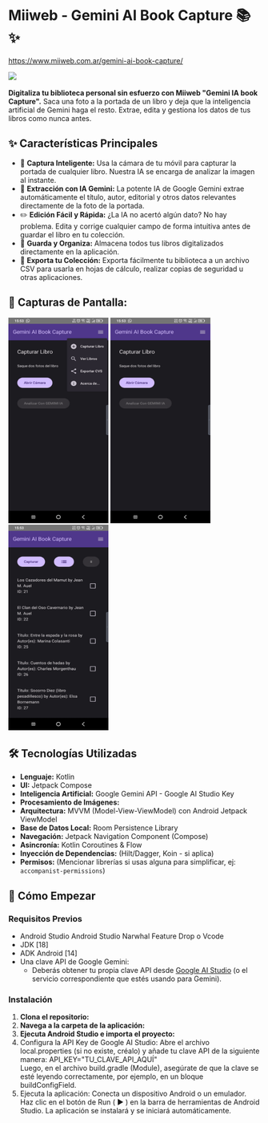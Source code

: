 # Miiweb - Gemini AI Book Capture 📚✨

https://www.miiweb.com.ar/gemini-ai-book-capture/

<img src="https://www.miiweb.com.ar/img/logo.webp">

**Digitaliza tu biblioteca personal sin esfuerzo con Miiweb "Gemini IA book Capture".** Saca una foto a la portada de un libro y deja que la inteligencia artificial de Gemini haga el resto. Extrae, edita y gestiona los datos de tus libros como nunca antes.

## ✨ Características Principales

*   📸 **Captura Inteligente:** Usa la cámara de tu móvil para capturar la portada de cualquier libro. Nuestra IA se encarga de analizar la imagen al instante.
*   🧠 **Extracción con IA Gemini:** La potente IA de Google Gemini extrae automáticamente el título, autor, editorial y otros datos relevantes directamente de la foto de la portada.
*   ✏️ **Edición Fácil y Rápida:** ¿La IA no acertó algún dato? No hay problema. Edita y corrige cualquier campo de forma intuitiva antes de guardar el libro en tu colección.
*   💾 **Guarda y Organiza:** Almacena todos tus libros digitalizados directamente en la aplicación.
*   📄 **Exporta tu Colección:** Exporta fácilmente tu biblioteca a un archivo CSV para usarla en hojas de cálculo, realizar copias de seguridad u otras aplicaciones.

## 📸 Capturas de Pantalla:
<img src="./app/src/main/res/drawable/screen2.jpeg" height="410px"    width="200px" alt="Captura de Portada - G.IA Book Capture">
<img src="./app/src/main/res/drawable/screen3.jpeg" height="410px"    width="200px" alt="Captura de Portada - G.IA Book Capture">
<img src="./app/src/main/res/drawable/screen.jpeg" height="410px"    width="200px" alt="Captura de Portada - G.IA Book Capture">


## 🛠️ Tecnologías Utilizadas

*   **Lenguaje:** Kotlin
*   **UI:** Jetpack Compose
*   **Inteligencia Artificial:** Google Gemini API - Google AI Studio Key
*   **Procesamiento de Imágenes:**
*   **Arquitectura:** MVVM (Model-View-ViewModel) con Android Jetpack ViewModel
*   **Base de Datos Local:** Room Persistence Library
*   **Navegación:** Jetpack Navigation Component (Compose)
*   **Asincronía:** Kotlin Coroutines & Flow
*   **Inyección de Dependencias:** (Hilt/Dagger, Koin - si aplica)
*   **Permisos:** (Mencionar librerías si usas alguna para simplificar, ej: `accompanist-permissions`)

## 🚀 Cómo Empezar

### Requisitos Previos

*   Android Studio Android Studio Narwhal Feature Drop o Vcode
*   JDK [18]
*   ADK Android [14] 
*   Una clave API de Google Gemini:
    *   Deberás obtener tu propia clave API desde [Google AI Studio](https://aistudio.google.com/app/apikey) (o el servicio correspondiente que estés usando para Gemini).

### Instalación

1.  **Clona el repositorio:**
2.  **Navega a la carpeta de la aplicación:**
3.  **Ejecuta Android Studio e importa el proyecto:**
4.  Configura la API Key de Google AI Studio:
    Abre el archivo local.properties (si no existe, créalo) y añade tu clave API de la siguiente manera:
    API_KEY="TU_CLAVE_API_AQUÍ"    
    Luego, en el archivo build.gradle (Module), asegúrate de que la clave se esté leyendo correctamente, por ejemplo, en un bloque buildConfigField.
6.  Ejecuta la aplicación:
    Conecta un dispositivo Android o un emulador. Haz clic en el botón de Run ( ▶️ ) en la barra de herramientas de Android Studio. La aplicación se instalará y se iniciará automáticamente.

